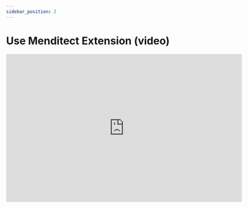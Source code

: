```yaml
---
sidebar_position: 2
---
```


# Use Menditect Extension (video)

<iframe src="https://player.vimeo.com/video/932891691" width="640" height="400" frameborder="0" allow="autoplay; fullscreen" allowfullscreen></iframe>
<br/>

